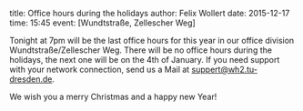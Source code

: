 title: Office hours during the holidays
author: Felix Wollert
date: 2015-12-17
time: 15:45
event: [Wundtstraße, Zellescher Weg]

Tonight at 7pm will be the last office hours for this year in our office division Wundtstraße/Zellescher Weg. There will be no office hours during the holidays, the next one will be on the 4th of January. If you need support with your network connection, send us a Mail at suppert@wh2.tu-dresden.de.

We wish you a merry Christmas and a happy new Year!
